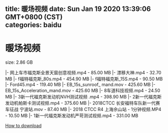 
title: 暖场视频
date: Sun Jan 19 2020 13:39:06 GMT+0800 (CST)    
categories: baidu
---

# 暖场视频
size: 2.86 GB
 
 
|- 网上车市福克斯全景天窗创意视频.mp4 - 85.00 MB
|- 漂移大神.mp4 - 32.70 MB
|- f福特福克斯_80s.mp4 - 454.90 MB
|- f福特福克斯_15S.mp4 - 90.50 MB
|- Ford45.mp4 - 119.40 MB
|- EB_15s_sunroof_ mand.mov - 425.60 MB
|- EB_15s_Acceleration_mand.mov - 425.60 MB
|- 8车道科技视频.mp4 - 24.50 MB
|- 3新一代福克斯发动机NVH测试视频 .mp4 - 398.90 MB
|- 2新一代福克斯发动机帕斯卡测试视频.mp4 - 375.60 MB
|- 2018CTCC 长安福特车队新一代赛车征战 宁波站.mov - 87.40 MB
|- 2018 CTCC R4 上海佘山站 - 1分钟视频.MP4 - 10.50 MB
|- 1新一代福克斯发动机严苛测试视频.mp4 - 331.00 MB

[How to download](https://bpcam.bemobtrk.com/go/2ceec3aa-1ca2-46d6-b9ff-aaa5c184517c?jno=488)